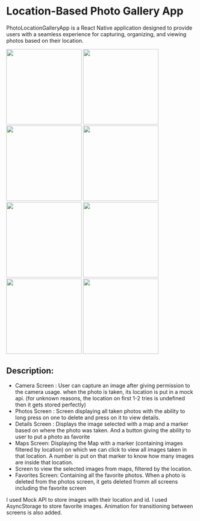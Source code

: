 # Location-Based Photo Gallery App

PhotoLocationGalleryApp is a React Native application designed to provide users with a seamless experience for capturing, organizing, and viewing photos based on their location.

<img src="https://github.com/jenniferfk/PhotoGalleryApp/assets/121551748/a7bcaaf5-6804-4fdc-9e50-1d7b24ea26aa" width="200">

<img src="https://github.com/jenniferfk/PhotoGalleryApp/assets/121551748/78d1d34e-1133-4242-88bc-1e19bbdeea22" width="200">

<img src="https://github.com/jenniferfk/PhotoGalleryApp/assets/121551748/ac58b05e-9d53-4f34-819a-1fd2f5959ae0" width="200">

<img src="https://github.com/jenniferfk/PhotoGalleryApp/assets/121551748/62bb9885-40b2-47b4-b11d-531c26553902" width="200">

<img src="https://github.com/jenniferfk/PhotoGalleryApp/assets/121551748/6b1f0b73-7040-43af-a93d-b4016025d24a" width="200">

<img src="https://github.com/jenniferfk/PhotoGalleryApp/assets/121551748/e74cc5ea-6805-4b10-b121-2d67b1c3b172" width="200"> 

<img src="https://github.com/jenniferfk/PhotoGalleryApp/assets/121551748/bd27a9c7-0826-409b-8c57-770e8ec70d16" width="200">

<img src="https://github.com/jenniferfk/PhotoGalleryApp/assets/121551748/fa4710c6-4259-4f6c-b180-c5970c06d87c" width="200">

## Description: 
- Camera Screen : User can capture an image after giving permission to the camera usage. when the photo is taken, its location is put in a mock api. (for unknown reasons, the location on first 1-2 tries is undefined then it gets stored perfectly)
- Photos Screen : Screen displaying all taken photos with the ability to long press on one to delete and press on it to view details.
- Details Screen : Displays the image selected with a map and a marker based on where the photo was taken. And a button giving the ability to user to put a photo as favorite
- Maps Screen: Displaying the Map with a marker (containing images filtered by location) on which we can click to view all images taken in that location. A number is put on that marker to know how many images are inside that location.
- Screen to view the selected images from maps, filtered by the location. 
- Favorites Screen: Containing all the favorite photos. 
When a photo is deleted from the photos screen, it gets deleted fromm all screens including the favorite screen

I used Mock API to store images with their location and id. 
I used AsyncStorage to store favorite images. 
Animation for transitioning between screens is also added. 
